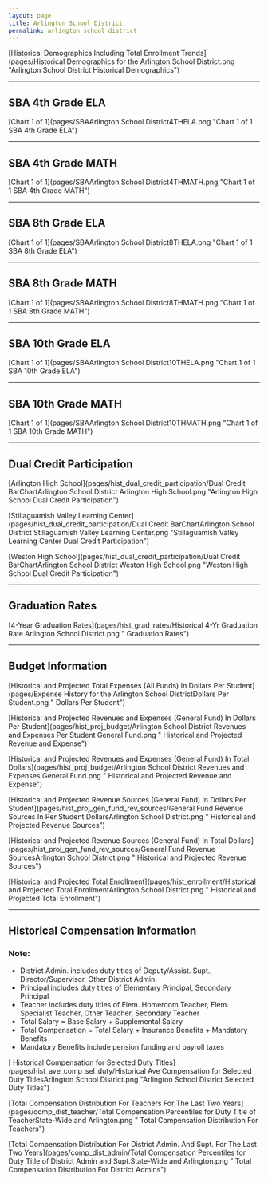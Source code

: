 ```yaml
---
layout: page
title: Arlington School District
permalink: arlington school district
---
```



[Historical Demographics Including Total Enrollment Trends](pages/Historical Demographics for the Arlington School District.png "Arlington School District Historical Demographics")

___

## SBA 4th Grade ELA

[Chart 1 of 1](pages/SBAArlington School District4THELA.png "Chart 1 of 1 SBA 4th Grade ELA")


___

## SBA 4th Grade MATH

[Chart 1 of 1](pages/SBAArlington School District4THMATH.png "Chart 1 of 1 SBA 4th Grade MATH")


___

## SBA 8th Grade ELA

[Chart 1 of 1](pages/SBAArlington School District8THELA.png "Chart 1 of 1 SBA 8th Grade ELA")


___

## SBA 8th Grade MATH

[Chart 1 of 1](pages/SBAArlington School District8THMATH.png "Chart 1 of 1 SBA 8th Grade MATH")


___

## SBA 10th Grade ELA

[Chart 1 of 1](pages/SBAArlington School District10THELA.png "Chart 1 of 1 SBA 10th Grade ELA")


___

## SBA 10th Grade MATH

[Chart 1 of 1](pages/SBAArlington School District10THMATH.png "Chart 1 of 1 SBA 10th Grade MATH")


___

## Dual Credit Participation

[Arlington High School](pages/hist_dual_credit_participation/Dual Credit BarChartArlington School District Arlington High School.png "Arlington High School Dual Credit Participation")

[Stillaguamish Valley Learning Center](pages/hist_dual_credit_participation/Dual Credit BarChartArlington School District Stillaguamish Valley Learning Center.png "Stillaguamish Valley Learning Center Dual Credit Participation")

[Weston High School](pages/hist_dual_credit_participation/Dual Credit BarChartArlington School District Weston High School.png "Weston High School Dual Credit Participation")


___

## Graduation Rates

[4-Year Graduation Rates](pages/hist_grad_rates/Historical 4-Yr Graduation Rate Arlington School District.png " Graduation Rates")


___

## Budget Information

[Historical and Projected Total Expenses (All Funds) In Dollars Per Student](pages/Expense History for the Arlington School DistrictDollars Per Student.png " Dollars Per Student")

[Historical and Projected Revenues and Expenses (General Fund) In Dollars Per Student](pages/hist_proj_budget/Arlington School District Revenues and Expenses Per Student General Fund.png " Historical and Projected Revenue and Expense")

[Historical and Projected Revenues and Expenses (General Fund) In Total Dollars](pages/hist_proj_budget/Arlington School District Revenues and Expenses General Fund.png " Historical and Projected Revenue and Expense")

[Historical and Projected Revenue Sources (General Fund) In Dollars Per Student](pages/hist_proj_gen_fund_rev_sources/General Fund Revenue Sources In Per Student DollarsArlington School District.png " Historical and Projected Revenue Sources")

[Historical and Projected Revenue Sources (General Fund) In Total Dollars](pages/hist_proj_gen_fund_rev_sources/General Fund Revenue SourcesArlington School District.png " Historical and Projected Revenue Sources")

[Historical and Projected Total Enrollment](pages/hist_enrollment/Historical and Projected Total EnrollmentArlington School District.png " Historical and Projected Total Enrollment")


___

## Historical Compensation Information
### Note:
- District Admin. includes duty titles of Deputy/Assist. Supt., Director/Supervisor, Other District Admin.
- Principal includes duty titles of Elementary Principal, Secondary Principal
- Teacher includes duty titles of Elem. Homeroom Teacher, Elem. Specialist Teacher, Other Teacher, Secondary Teacher
- Total Salary = Base Salary + Supplemental Salary
- Total Compensation = Total Salary + Insurance Benefits + Mandatory Benefits
- Mandatory Benefits include pension funding and payroll taxes

[ Historical Compensation for Selected Duty Titles](pages/hist_ave_comp_sel_duty/Historical Ave Compensation for Selected Duty TitlesArlington School District.png "Arlington School District Selected Duty Titles")

[Total Compensation Distribution For Teachers For The Last Two Years](pages/comp_dist_teacher/Total Compensation Percentiles for Duty Title of TeacherState-Wide and Arlington.png " Total Compensation Distribution For Teachers")

[Total Compensation Distribution For District Admin. And Supt. For The Last Two Years](pages/comp_dist_admin/Total Compensation Percentiles for Duty Title of District Admin and Supt.State-Wide and Arlington.png " Total Compensation Distribution For District Admins")

